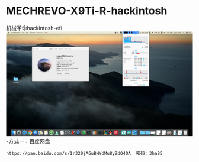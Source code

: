 # MECHREVO-X9Ti-R-hackintosh
机械革命hackintosh-efi
![ image](https://github.com/cateatlemon/MECHREVO-X9Ti-R-hackintosh/blob/master/13ACFBA5-6F7B-4C46-B2C9-2304FE81E8C3.png)
-方式一：百度网盘
```
https://pan.baidu.com/s/1r320jA6uBHYdMu8yZdQ4QA  密码：3ha85
